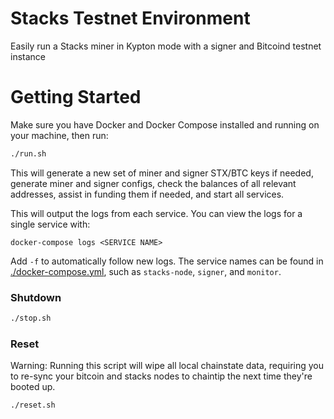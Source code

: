 # Stacks Testnet Environment

Easily run a Stacks miner in Kypton mode with a signer and Bitcoind testnet instance

# Getting Started

Make sure you have Docker and Docker Compose installed and running on your machine, then run:

```bash
./run.sh
```

This will generate a new set of miner and signer STX/BTC keys if needed, generate miner and signer configs, check the balances of all relevant addresses, assist in funding them if needed, and start all services.

This will output the logs from each service. You can view the logs for a single service with:

```
docker-compose logs <SERVICE NAME>
```

Add `-f` to automatically follow new logs. The service names can be found in [./docker-compose.yml](./docker-compose.yml), such as `stacks-node`, `signer`, and `monitor`.

### Shutdown

```bash
./stop.sh
```

### Reset

Warning: Running this script will wipe all local chainstate data, requiring you to re-sync your bitcoin and stacks nodes to chaintip the next time they're booted up.

```bash
./reset.sh
```
